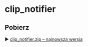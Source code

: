 # clip_notifier
## Pobierz  
▶ [clip_notifier.zip – najnowsza wersja](../../releases/latest/download/clip_notifier.zip)